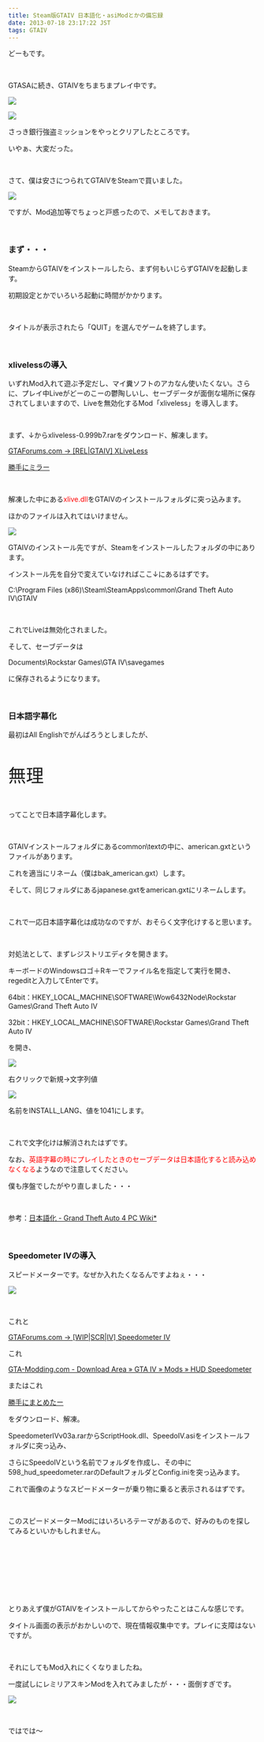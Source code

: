 ```yaml
---
title: Steam版GTAIV 日本語化・asiModとかの備忘録
date: 2013-07-18 23:17:22 JST
tags: GTAIV
---
```

<p>どーもです。</p>
<p>&nbsp;</p>
<p>GTASAに続き、GTAIVをちまちまプレイ中です。</p>
<p><img src="https://lh3.googleusercontent.com/-p-NeWyacZGw/Uefj9bbK2gI/AAAAAAAACbw/c6t8clUg_Gs/s640/GTAIV%25202013-07-14%252014-45-16-29.png" /></p>
<p><img src="https://lh4.googleusercontent.com/-3GD_PD_i1NI/UefkHGcEeYI/AAAAAAAACb4/2tA-zLF9crs/s640/GTAIV%25202013-07-18%252021-17-04-89.png" /></p>
<p>さっき銀行強盗ミッションをやっとクリアしたところです。</p>
<p>いやぁ、大変だった。</p>
<p>&nbsp;</p>
<p>さて、僕は安さにつられてGTAIVをSteamで買いました。</p>
<p><img src="https://lh6.googleusercontent.com/-GUBoxVbBFWM/UefmqA7CXtI/AAAAAAAACcI/bqNDnL6Ao1U/s640/%25E5%2590%258D%25E7%25A7%25B0%25E6%259C%25AA%25E8%25A8%25AD%25E5%25AE%259A%25201.png" /></p>
<p>ですが、Mod追加等でちょっと戸惑ったので、メモしておきます。</p>
<p>&nbsp;</p>
<h3>まず・・・</h3>
<p>SteamからGTAIVをインストールしたら、まず何もいじらずGTAIVを起動します。</p>
<p>初期設定とかでいろいろ起動に時間がかかります。</p>
<p>&nbsp;</p>
<p>タイトルが表示されたら「QUIT」を選んでゲームを終了します。</p>
<p>&nbsp;</p>
<h3>xlivelessの導入</h3>
<p>いずれMod入れて遊ぶ予定だし、マイ糞ソフトのアカなん使いたくない。さらに、プレイ中Liveがどーのこーの鬱陶しいし、セーブデータが面倒な場所に保存されてしまいますので、Liveを無効化するMod「xliveless」を導入します。</p>
<p>&nbsp;</p>
<p>まず、↓からxliveless-0.999b7.rarをダウンロード、解凍します。</p>
<p><a href="http://www.gtaforums.com/?showtopic=388658">GTAForums.com -> [REL|GTAIV] XLiveLess</a></p>
<p><a href="https://dl.dropboxusercontent.com/u/55743933/xliveless-0.999b7.rar">勝手にミラー</a></p>
<p>&nbsp;</p>
<p>解凍した中にある<span style="color:red;">xlive.dll</span>をGTAIVのインストールフォルダに突っ込みます。</p>
<p>ほかのファイルは入れてはいけません。</p>
<p><img src="https://lh5.googleusercontent.com/-buqZd-meCZo/Uefr8Ww8lrI/AAAAAAAACcc/sdovdQIRa5s/s640/%25E5%2590%258D%25E7%25A7%25B0%25E6%259C%25AA%25E8%25A8%25AD%25E5%25AE%259A%25202.png" /></p>
<p>GTAIVのインストール先ですが、Steamをインストールしたフォルダの中にあります。</p>
<p>インストール先を自分で変えていなければここ↓にあるはずです。</p>
<p>C:\Program Files (x86)\Steam\SteamApps\common\Grand Theft Auto IV\GTAIV</p>
<p>&nbsp;</p>
<p>これでLiveは無効化されました。</p>
<p>そして、セーブデータは</p>
<p>Documents\Rockstar Games\GTA IV\savegames</p>
<p>に保存されるようになります。</p>
<p>&nbsp;</p>
<h3>日本語字幕化</h3>
<p>最初はAll Englishでがんばろうとしましたが、</p>
<p>&nbsp;</p>
<p><span style="font-size:36px;">無理</span></p>
<p>&nbsp;</p>
<p>ってことで日本語字幕化します。</p>
<p>&nbsp;</p>
<p>GTAIVインストールフォルダにあるcommon\textの中に、american.gxtというファイルがあります。</p>
<p>これを適当にリネーム（僕はbak_american.gxt）します。</p>
<p>そして、同じフォルダにあるjapanese.gxtをamerican.gxtにリネームします。</p>
<p>&nbsp;</p>
<p>これで一応日本語字幕化は成功なのですが、おそらく文字化けすると思います。</p>
<p>&nbsp;</p>
<p>対処法として、まずレジストリエディタを開きます。</p>
<p>キーボードのWindowsロゴ＋Rキーでファイル名を指定して実行を開き、regeditと入力してEnterです。</p>
<p></p>
<p>64bit：HKEY_LOCAL_MACHINE\SOFTWARE\Wow6432Node\Rockstar Games\Grand Theft Auto IV</p>
<p>32bit：HKEY_LOCAL_MACHINE\SOFTWARE\Rockstar Games\Grand Theft Auto IV</p>
<p>を開き、</p>
<p><img src="https://lh4.googleusercontent.com/-bG0FtmtqrM4/UefxH151cdI/AAAAAAAACc0/ckxmefW4zP4/s640/%25E5%2590%258D%25E7%25A7%25B0%25E6%259C%25AA%25E8%25A8%25AD%25E5%25AE%259A%25203.png" /></p>
<p>右クリックで新規→文字列値</p>
<p><img src="https://lh3.googleusercontent.com/-qyOLGCK_j0c/UefxH1YsnoI/AAAAAAAACcw/f1vI2I2a1Eo/s640/%25E5%2590%258D%25E7%25A7%25B0%25E6%259C%25AA%25E8%25A8%25AD%25E5%25AE%259A%25204.png" /></p>
<p>名前をINSTALL_LANG、値を1041にします。</p>
<p>&nbsp;</p>
<p>これで文字化けは解消されたはずです。</p>
<p>なお、<span style="color:red;">英語字幕の時にプレイしたときのセーブデータは日本語化すると読み込めなくなる</span>ようなので注意してください。</p>
<p>僕も序盤でしたがやり直しました・・・</p>
<p>&nbsp;</p>
<p>参考：<a href="http://wikiwiki.jp/gta4pc/?%C6%FC%CB%DC%B8%EC%B2%BD">日本語化 - Grand Theft Auto 4 PC Wiki*</a></p>
<p>&nbsp;</p>
<h3>Speedometer IVの導入</h3>
<p>スピードメーターです。なぜか入れたくなるんですよねぇ・・・</p>
<p><img src="https://lh4.googleusercontent.com/-9tx7Diw9x6c/Uefz9rriQ8I/AAAAAAAACdE/FYfWmaHm9O0/s640/GTAIV%25202013-07-14%252014-45-16-29.png" /></p>
<p>&nbsp;</p>
<p>これと</p>
<p><a href="http://www.gtaforums.com/index.php?showtopic=420021">GTAForums.com -> [WIP|SCR|IV] Speedometer IV</a></p>
<p>これ</p>
<p><a href="http://www.gta-modding.com/area/index.php?act=view&id=598">GTA-Modding.com - Download Area » GTA IV » Mods » HUD Speedometer</a></p>
<p>またはこれ</p>
<p><a href="https://dl.dropboxusercontent.com/u/55743933/SpeedometerIVv03a_and_HUD_Speedometer.rar">勝手にまとめたー</a></p>
<p>をダウンロード、解凍。</p>
<p>SpeedometerIVv03a.rarからScriptHook.dll、SpeedoIV.asiをインストールフォルダに突っ込み、</p>
<p>さらにSpeedoIVという名前でフォルダを作成し、その中に598_hud_speedometer.rarのDefaultフォルダとConfig.iniを突っ込みます。</p>
<p>これで画像のようなスピードメーターが乗り物に乗ると表示されるはずです。</p>
<p>&nbsp;</p>
<p>このスピードメーターModにはいろいろテーマがあるので、好みのものを探してみるといいかもしれません。</p>
<p>&nbsp;</p>
<p>&nbsp;</p>
<p>&nbsp;</p>
<p>&nbsp;</p>
<p>とりあえず僕がGTAIVをインストールしてからやったことはこんな感じです。</p>
<p>タイトル画面の表示がおかしいので、現在情報収集中です。プレイに支障はないですが。</p>
<p>&nbsp;</p>
<p>それにしてもMod入れにくくなりましたね。</p>
<p>一度試しにレミリアスキンModを入れてみましたが・・・面倒すぎです。</p>
<p><img src="https://lh6.googleusercontent.com/-q2gKPKbzQzU/Uef4akqYT0I/AAAAAAAACdU/sLVoVKKu8ZU/s640/GTAIV%25202013-05-18%252012-35-45-02.png" /></p>
<p>&nbsp;</p>
<p>ではでは～</p>
